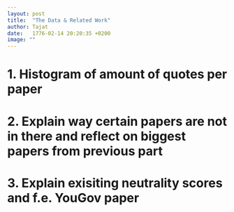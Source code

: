 ```yaml
---
layout: post
title:  "The Data & Related Work"
author: Tajat
date:   1776-02-14 20:20:35 +0200
image: ""
---
```

# 1. Histogram of amount of quotes per paper
# 2. Explain way certain papers are not in there and reflect on biggest papers from previous part
# 3. Explain exisiting neutrality scores and f.e. YouGov paper
<!--more-->